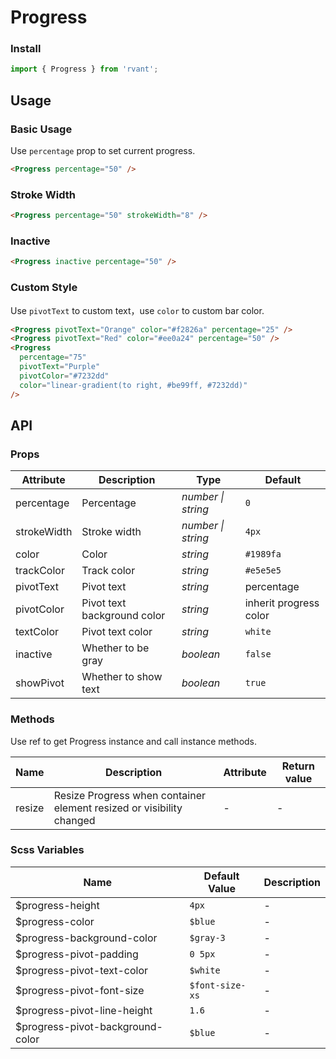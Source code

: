 # Progress

### Install

```js
import { Progress } from 'rvant';
```

## Usage

### Basic Usage

Use `percentage` prop to set current progress.

```html
<Progress percentage="50" />
```

### Stroke Width

```html
<Progress percentage="50" strokeWidth="8" />
```

### Inactive

```html
<Progress inactive percentage="50" />
```

### Custom Style

Use `pivotText` to custom text，use `color` to custom bar color.

```html
<Progress pivotText="Orange" color="#f2826a" percentage="25" />
<Progress pivotText="Red" color="#ee0a24" percentage="50" />
<Progress
  percentage="75"
  pivotText="Purple"
  pivotColor="#7232dd"
  color="linear-gradient(to right, #be99ff, #7232dd)"
/>
```

## API

### Props

| Attribute | Description | Type | Default |
| --- | --- | --- | --- |
| percentage | Percentage | _number \| string_ | `0` |
| strokeWidth | Stroke width | _number \| string_ | `4px` |
| color | Color | _string_ | `#1989fa` |
| trackColor | Track color | _string_ | `#e5e5e5` |
| pivotText | Pivot text | _string_ | percentage |
| pivotColor | Pivot text background color | _string_ | inherit progress color |
| textColor | Pivot text color | _string_ | `white` |
| inactive | Whether to be gray | _boolean_ | `false` |
| showPivot | Whether to show text | _boolean_ | `true` |

### Methods

Use ref to get Progress instance and call instance methods.

| Name | Description | Attribute | Return value |
| --- | --- | --- | --- |
| resize | Resize Progress when container element resized or visibility changed | - | - |

### Scss Variables

| Name                             | Default Value   | Description |
| -------------------------------- | --------------- | ----------- |
| $progress-height                 | `4px`           | -           |
| $progress-color                  | `$blue`         | -           |
| $progress-background-color       | `$gray-3`       | -           |
| $progress-pivot-padding          | `0 5px`         | -           |
| $progress-pivot-text-color       | `$white`        | -           |
| $progress-pivot-font-size        | `$font-size-xs` | -           |
| $progress-pivot-line-height      | `1.6`           | -           |
| $progress-pivot-background-color | `$blue`         | -           |
